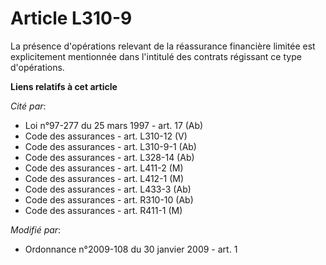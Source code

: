 # Article L310-9

La présence d'opérations relevant de la réassurance financière limitée est explicitement mentionnée dans l'intitulé des
contrats régissant ce type d'opérations.

**Liens relatifs à cet article**

_Cité par_:

  - Loi n°97-277 du 25 mars 1997 - art. 17 (Ab)
  - Code des assurances - art. L310-12 (V)
  - Code des assurances - art. L310-9-1 (Ab)
  - Code des assurances - art. L328-14 (Ab)
  - Code des assurances - art. L411-2 (M)
  - Code des assurances - art. L412-1 (M)
  - Code des assurances - art. L433-3 (Ab)
  - Code des assurances - art. R310-10 (Ab)
  - Code des assurances - art. R411-1 (M)

_Modifié par_:

  - Ordonnance n°2009-108 du 30 janvier 2009 - art. 1

